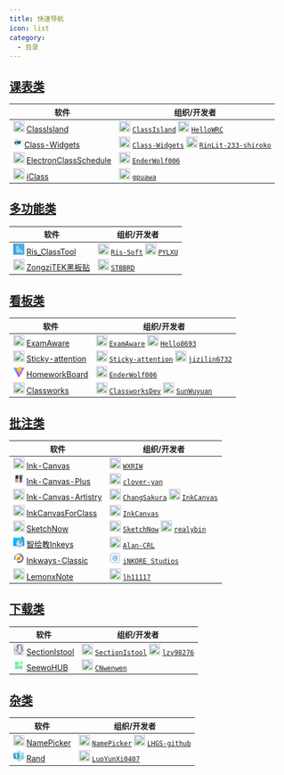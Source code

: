 ```yaml
---
title: 快速导航
icon: list
category:
  - 目录
---
```


## <i class="fa-solid fa-calendar-days"></i> [课表类](/classschedule/index.md)

| 软件 | 组织/开发者 |
| - | - |
| <img src="https://raw.githubusercontent.com/ClassIsland/ClassIsland/master/ClassIsland/Assets/AppLogo_AppLogo.svg" width="20" height="20"> [ClassIsland](/classschedule/classisland/index.md) |  <img src="https://avatars.githubusercontent.com/u/170740237?s=200&v=4" width="20" height="20"> [`ClassIsland`](https://github.com/ClassIsland) <img src="https://avatars.githubusercontent.com/u/55006226?v=4" width="20" height="20"> [`HelloWRC`](https://github.com/HelloWRC) |
| <img src="https://raw.githubusercontent.com/Class-Widgets/Class-Widgets/main/img/Logo.png" width="20" height="20">[Class-Widgets](/classschedule/class-widgets/index.md) | <img src="https://avatars.githubusercontent.com/u/189744676?s=200&v=4" width="20" height="20"> [`Class-Widgets`](https://github.com/Class-Widgets) <img src="https://avatars.githubusercontent.com/u/177950371?v=4" width="20" height="20"> [`RinLit-233-shiroko`](https://github.com/RinLit-233-shiroko) |
| <img src="https://raw.githubusercontent.com/EnderWolf006/ElectronClassSchedule/main/image/icon.png" width="20" height="20"> [ElectronClassSchedule](/classschedule/electronclassschedule/index.md) | <img src="https://avatars.githubusercontent.com/u/152008081?v=4" width="20" height="20"> [`EnderWolf006`](https://github.com/EnderWolf006) |
| <img src="https://raw.githubusercontent.com/gpuawa/iClass/refs/heads/main/src/assets/img/logo.ico" width="20" height="20"> [iClass](/classschedule/iclass/index.md) | <img src="https://avatars.githubusercontent.com/u/102469419?v=4" width="20" height="20"> [`gpuawa`](https://github.com/gpuawa) |


## <i class="fa-solid fa-puzzle-piece"></i> [多功能类](/multi-function/index.md)

| 软件 | 组织/开发者 |
| - | - |
| <img src="https://raw.githubusercontent.com/Ris-Soft/Ris_ClassTool/master/Main/logo.png" width="20" height="20"> [Ris_ClassTool](/multi-function/ris_classtool/index.md) | <img src="https://avatars.githubusercontent.com/u/179907615?s=200&v=4" width="20" height="20"> [`Ris-Soft`](https://github.com/Ris-Soft) <img src="https://avatars.githubusercontent.com/u/104706823?v=4" width="20" height="20"> [`PYLXU`](https://github.com/PYLXU)|
| <img src="https://raw.githubusercontent.com/STBBRD/ZongziTEK-Blackboard-Sticker/master/ZongziTEK_Blackboard_Sticker/%E9%BB%91%E6%9D%BF%E8%B4%B4.png" width="20" height="20"> [ZongziTEK黑板贴](/multi-function/zongzitek-blackboard-sticker/index.md) | <img src="https://avatars.githubusercontent.com/u/62409850?v=4" width="20" height="20"> [`STBBRD`](https://github.com/STBBRD) |

## <i class="fa-solid fa-chalkboard"></i> [看板类](/dashboard/index.md)

| 软件 | 组织/开发者 |
| - | - |
| <img src="https://avatars.githubusercontent.com/u/195304368?s=200&v=4" width="20" height="20"> [ExamAware](/dashboard/examaware/index.md) | <img src="https://avatars.githubusercontent.com/u/195304368?s=200&v=4" width="20" height="20"> [`ExamAware`](https://github.com/ExamAware) <img src="https://avatars.githubusercontent.com/u/88492699?v=4" width="20" height="20"> [`Hello8693`](https://github.com/Hello8693) |
| <img src="https://avatars.githubusercontent.com/u/183182916?s=200&v=4" width="20" height="20"> [Sticky-attention](/dashboard/sticky-attention/index.md) | <img src="https://avatars.githubusercontent.com/u/183182916?s=200&v=4" width="20" height="20"> [`Sticky-attention`](https://github.com/Sticky-attention) <img src="https://avatars.githubusercontent.com/u/162853646?v=4" width="20" height="20"> [`jizilin6732`](https://github.com/jizilin6732) |
| <img src="https://raw.githubusercontent.com/EnderWolf006/HomeworkBoard/main/ClientProject/public/vite.svg" width="20" height="20"> [HomeworkBoard](/dashboard/homeworkboard/index.md) | <img src="https://avatars.githubusercontent.com/u/152008081?v=4" width="20" height="20"> [`EnderWolf006`](https://github.com/EnderWolf006) |
| <img src="https://zerocat.houlangs.com/favicon.png" width="20" height="20"> [Classworks](/dashboard/classworks/index.md) | <img src="https://avatars.githubusercontent.com/u/203372263?s=200&v=4" width="20" height="20"> [`ClassworksDev`](https://github.com/ClassworksDev) <img src="https://avatars.githubusercontent.com/u/88357633?v=4" width="20" height="20"> [`SunWuyuan`](https://github.com/SunWuyuan) |

## <i class="fa-solid fa-pen"></i> [批注类](/annotation/index.md)

| 软件 | 组织/开发者 |
| - | - |
| <img src="https://raw.githubusercontent.com/WXRIW/Ink-Canvas/master/Ink%20Canvas/Resources/InkCanvas.png" width="20" height="20"> [Ink-Canvas](/annotation/ink-canvas/index.md) | <img src="https://avatars.githubusercontent.com/u/62491584?v=4" width="20" height="20"> [`WXRIW`](https://github.com/WXRIW) |
| <img src="https://raw.githubusercontent.com/clover-yan/Ink-Canvas-Plus/refs/heads/master/Ink%20Canvas/Resources/InkCanvas.png" width="20" height="20"> [Ink-Canvas-Plus](/annotation/ink-canvas-plus/index.md) | <img src="https://avatars.githubusercontent.com/u/56215525?v=4" width="20" height="20"> [`clover-yan`](https://github.com/clover-yan/) |
| <img src="https://raw.githubusercontent.com/ChangSakura/Ink-Canvas/master/Images/Ink%20Canvas%20Artistry.png" width="20" height="20"> [Ink-Canvas-Artistry](/annotation/ink-canvas-artistry/index.md) | <img src="https://avatars.githubusercontent.com/u/90511645?v=4" width="20" height="20"> [`ChangSakura`](https://github.com/ChangSakura) <img src="https://avatars.githubusercontent.com/u/175485214?s=200&v=4" width="20" height="20"> [`InkCanvas`](https://github.com/InkCanvas) |
| <img src="https://raw.githubusercontent.com/InkCanvas/InkCanvasForClass/master/InkCanvasForClass/icc.png" width="20" height="20"> [InkCanvasForClass](/annotation/inkcanvasforclass/index.md) | <img src="https://avatars.githubusercontent.com/u/175485214?s=200&v=4" width="20" height="20"> [`InkCanvas`](https://github.com/InkCanvas) |
| <img src="https://raw.githubusercontent.com/SketchNow/SketchNow.WPF/main/SketchNow/Resources/AppIcon.ico" width="20" height="20"> [SketchNow](/annotation/sketchnow/index.md) | <img src="https://avatars.githubusercontent.com/u/181708430?s=200&v=4" width="20" height="20"> [`SketchNow`](https://github.com/SketchNow) <img src="https://avatars.githubusercontent.com/u/172874642?v=4" width="20" height="20"> [`realybin`](https://github.com/realybin) |
| <img src="https://raw.githubusercontent.com/Alan-CRL/Inkeys/main/GithubRes/logo.png" width="20" height="20"> [智绘教Inkeys](/annotation/inkeys/index.md) | <img src="https://avatars.githubusercontent.com/u/92425617?v=4" width="20" height="20"> [`Alan-CRL`](https://github.com/Alan-CRL) |
| <img src="../annotation/inkways-classic/images/inkways_classic.png" width="20" height="20"> [Inkways-Classic](/annotation/inkways-classic/index.md) | <img src="../annotation/inkways-classic/images/inkore_badge.png" width="20" height="20"> [`iNKORE Studios`](https://github.com/iNKORE-NET) |
| <img src="https://raw.githubusercontent.com/lh11117/LemonxNote/main/lemonxnote.ico" width="20" height="20"> [LemonxNote](/annotation/lemonxnote/index.md) | <img src="https://avatars.githubusercontent.com/u/99455215?v=4" width="20" height="20"> [`lh11117`](https://github.com/lh11117) |

## <i class="fa-solid fa-download"></i> [下载类](/downloader/index.md)

| 软件 | 组织/开发者 |
| - | - |
| <img src="https://raw.githubusercontent.com/SectionIstool/SectionIstool/main/resources/SectionIstool_icon.png" width="20" height="20"> [SectionIstool](/downloader/sectionistool/index.md) | <img src="https://avatars.githubusercontent.com/u/183712498?s=200&v=4" width="20" height="20"> [`SectionIstool`](https://github.com/SectionIstool) <img src="https://avatars.githubusercontent.com/u/139693537?v=4" width="20" height="20"> [`lzy98276`](https://github.com/lzy98276) |
| <img src="../downloader/seewohub/images/seewohub.jpg" width="20" height="20"> [SeewoHUB](/downloader/seewohub/index.md) | <img src="https://avatars.githubusercontent.com/u/121096061?v=4" width="20" height="20"> [`CNwenwen`](https://github.com/CNwenwen) |

## <i class="fa-solid fa-cubes"></i> [杂类](/miscellany/index.md)

| 软件 | 组织/开发者 |
| - | - |
| <img src="https://avatars.githubusercontent.com/u/202290706?s=200&v=4" width="20" height="20"> [NamePicker](/miscellany/namepicker/index.md) | <img src="https://avatars.githubusercontent.com/u/202290706?s=200&v=4" width="20" height="20"> [`NamePicker`](https://github.com/NamePickerOrg) <img src="https://avatars.githubusercontent.com/u/92249708?v=4" width="20" height="20"> [`LHGS-github`](https://github.com/LHGS-github) |
| <img src="https://raw.githubusercontent.com/LuoYunXi0407/Rand/main/Assets%2Fwpfui-icon-1024.png" width="20" height="20"> [Rand](/miscellany/rand/index.md) | <img src="https://avatars.githubusercontent.com/u/201465393?v=4" width="20" height="20"> [`LuoYunXi0407`](https://github.com/LuoYunXi0407) |